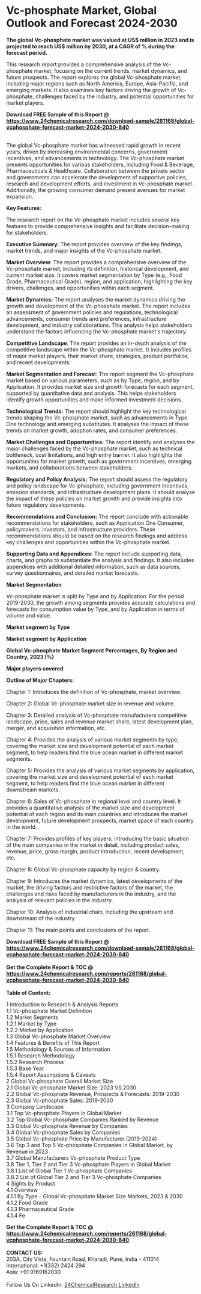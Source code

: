 <h1>Vc-phosphate Market, Global Outlook and Forecast 2024-2030</h1><p><strong>The global Vc-phosphate market was valued at US$ million in 2023 and is projected to reach US$ million by 2030, at a CAGR of % during the forecast period.</strong></p><p>
</p><p>This research report provides a comprehensive analysis of the Vc-phosphate market, focusing on the current trends, market dynamics, and future prospects. The report explores the global Vc-phosphate market, including major regions such as North America, Europe, Asia-Pacific, and emerging markets. It also examines key factors driving the growth of Vc-phosphate, challenges faced by the industry, and potential opportunities for market players.</p><div><b>Download FREE Sample of this Report @ 
            <a href="https://www.24chemicalresearch.com/download-sample/261168/global-vcphosphate-forecast-market-2024-2030-840">
            https://www.24chemicalresearch.com/download-sample/261168/global-vcphosphate-forecast-market-2024-2030-840</a></b></div><br><p>
The global Vc-phosphate market has witnessed rapid growth in recent years, driven by increasing environmental concerns, government incentives, and advancements in technology. The Vc-phosphate market presents opportunities for various stakeholders, including Food &amp; Beverage, Pharmaceuticals &amp; Healthcare. Collaboration between the private sector and governments can accelerate the development of supportive policies, research and development efforts, and investment in Vc-phosphate market. Additionally, the growing consumer demand present avenues for market expansion.</p><p>
</p><p>
<strong>Key Features:</strong></p><p>
The research report on the Vc-phosphate market includes several key features to provide comprehensive insights and facilitate decision-making for stakeholders.</p><p>
<strong>Executive Summary</strong>: The report provides overview of the key findings, market trends, and major insights of the Vc-phosphate market.</p><p>
<strong>Market Overview</strong>: The report provides a comprehensive overview of the Vc-phosphate market, including its definition, historical development, and current market size. It covers market segmentation by Type (e.g., Food Grade, Pharmaceutical Grade), region, and application, highlighting the key drivers, challenges, and opportunities within each segment.</p><p>
<strong>Market Dynamics:</strong> The report analyses the market dynamics driving the growth and development of the Vc-phosphate market. The report includes an assessment of government policies and regulations, technological advancements, consumer trends and preferences, infrastructure development, and industry collaborations. This analysis helps stakeholders understand the factors influencing the Vc-phosphate market's trajectory.</p><p>
<strong>Competitive Landscape</strong>: The report provides an in-depth analysis of the competitive landscape within the Vc-phosphate market. It includes profiles of major market players, their market share, strategies, product portfolios, and recent developments.</p><p>
<strong>Market Segmentation and Forecas</strong>t: The report segment the Vc-phosphate market based on various parameters, such as by Type, region, and by Application. It provides market size and growth forecasts for each segment, supported by quantitative data and analysis. This helps stakeholders identify growth opportunities and make informed investment decisions.</p><p>
<strong>Technological Trends:</strong> The report should highlight the key technological trends shaping the Vc-phosphate market, such as advancements in Type One technology and emerging substitutes. It analyses the impact of these trends on market growth, adoption rates, and consumer preferences.</p><p>
<strong>Market Challenges and Opportunities:</strong> The report identify and analyses the major challenges faced by the Vc-phosphate market, such as technical bottleneck, cost limitations, and high entry barrier. It also highlights the opportunities for market growth, such as government incentives, emerging markets, and collaborations between stakeholders.</p><p>
<strong>Regulatory and Policy Analysis:</strong> The report should assess the regulatory and policy landscape for Vc-phosphate, including government incentives, emission standards, and infrastructure development plans. It should analyse the impact of these policies on market growth and provide insights into future regulatory developments.</p><p>
<strong>Recommendations and Conclusion:</strong> The report conclude with actionable recommendations for stakeholders, such as Application One Consumer, policymakers, investors, and infrastructure providers. These recommendations should be based on the research findings and address key challenges and opportunities within the Vc-phosphate market.</p><p>
<strong>Supporting Data and Appendices:</strong> The report include supporting data, charts, and graphs to substantiate the analysis and findings. It also includes appendices with additional detailed information, such as data sources, survey questionnaires, and detailed market forecasts.</p><p>
<strong>Market Segmentation</strong></p><p>
Vc-phosphate market is split by Type and by Application. For the period 2019-2030, the growth among segments provides accurate calculations and forecasts for consumption value by Type, and by Application in terms of volume and value.</p><p>
<strong>Market segment by Type</strong></p><p>
</p><p>
</p><p><strong>Market segment by Application</strong></p><p>
</p><p>
</p><p><strong>Global Vc-phosphate Market Segment Percentages, By Region and Country, 2023 (%)</strong></p><p>
</p><p>
</p><p><strong>Major players covered</strong></p><p>
</p><p>
</p><p><strong>Outline of Major Chapters:</strong></p><p>
Chapter 1: Introduces the definition of Vc-phosphate, market overview.</p><p>
Chapter 2: Global Vc-phosphate market size in revenue and volume.</p><p>
Chapter 3: Detailed analysis of Vc-phosphate manufacturers competitive landscape, price, sales and revenue market share, latest development plan, merger, and acquisition information, etc.</p><p>
Chapter 4: Provides the analysis of various market segments by type, covering the market size and development potential of each market segment, to help readers find the blue ocean market in different market segments.</p><p>
Chapter 5: Provides the analysis of various market segments by application, covering the market size and development potential of each market segment, to help readers find the blue ocean market in different downstream markets.</p><p>
Chapter 6: Sales of Vc-phosphate in regional level and country level. It provides a quantitative analysis of the market size and development potential of each region and its main countries and introduces the market development, future development prospects, market space of each country in the world.</p><p>
Chapter 7: Provides profiles of key players, introducing the basic situation of the main companies in the market in detail, including product sales, revenue, price, gross margin, product introduction, recent development, etc.</p><p>
Chapter 8: Global Vc-phosphate capacity by region &amp; country.</p><p>
Chapter 9: Introduces the market dynamics, latest developments of the market, the driving factors and restrictive factors of the market, the challenges and risks faced by manufacturers in the industry, and the analysis of relevant policies in the industry.</p><p>
Chapter 10: Analysis of industrial chain, including the upstream and downstream of the industry.</p><p>
Chapter 11: The main points and conclusions of the report.</p><div><b>Download FREE Sample of this Report @ 
            <a href="https://www.24chemicalresearch.com/download-sample/261168/global-vcphosphate-forecast-market-2024-2030-840">
            https://www.24chemicalresearch.com/download-sample/261168/global-vcphosphate-forecast-market-2024-2030-840</a></b></div><br><div><b>Get the Complete Report & TOC @ 
            <a href="https://www.24chemicalresearch.com/reports/261168/global-vcphosphate-forecast-market-2024-2030-840">
            https://www.24chemicalresearch.com/reports/261168/global-vcphosphate-forecast-market-2024-2030-840</a></b></div><br>
            <b>Table of Content:</b><p>1 Introduction to Research & Analysis Reports<br />
    1.1 Vc-phosphate Market Definition<br />
    1.2 Market Segments<br />
        1.2.1 Market by Type<br />
        1.2.2 Market by Application<br />
    1.3 Global Vc-phosphate Market Overview<br />
    1.4 Features & Benefits of This Report<br />
    1.5 Methodology & Sources of Information<br />
        1.5.1 Research Methodology<br />
        1.5.2 Research Process<br />
        1.5.3 Base Year<br />
        1.5.4 Report Assumptions & Caveats<br />
2 Global Vc-phosphate Overall Market Size<br />
    2.1 Global Vc-phosphate Market Size: 2023 VS 2030<br />
    2.2 Global Vc-phosphate Revenue, Prospects & Forecasts: 2019-2030<br />
    2.3 Global Vc-phosphate Sales: 2019-2030<br />
3 Company Landscape<br />
    3.1 Top Vc-phosphate Players in Global Market<br />
    3.2 Top Global Vc-phosphate Companies Ranked by Revenue<br />
    3.3 Global Vc-phosphate Revenue by Companies<br />
    3.4 Global Vc-phosphate Sales by Companies<br />
    3.5 Global Vc-phosphate Price by Manufacturer (2019-2024)<br />
    3.6 Top 3 and Top 5 Vc-phosphate Companies in Global Market, by Revenue in 2023<br />
    3.7 Global Manufacturers Vc-phosphate Product Type<br />
    3.8 Tier 1, Tier 2 and Tier 3 Vc-phosphate Players in Global Market<br />
        3.8.1 List of Global Tier 1 Vc-phosphate Companies<br />
        3.8.2 List of Global Tier 2 and Tier 3 Vc-phosphate Companies<br />
4 Sights by Product<br />
    4.1 Overview<br />
        4.1.1 By Type - Global Vc-phosphate Market Size Markets, 2023 & 2030<br />
        4.1.2 Food Grade<br />
        4.1.3 Pharmaceutical Grade<br />
        4.1.4 Fe</p><div><b>Get the Complete Report & TOC @ 
            <a href="https://www.24chemicalresearch.com/reports/261168/global-vcphosphate-forecast-market-2024-2030-840">
            https://www.24chemicalresearch.com/reports/261168/global-vcphosphate-forecast-market-2024-2030-840</a></b></div><br><b>CONTACT US:</b><br>
            203A, City Vista, Fountain Road, Kharadi, Pune, India - 411014<br>
            International: +1(332) 2424 294<br>
            Asia: +91 9169162030 <br><br>
            Follow Us On LinkedIn: <a href="https://www.linkedin.com/company/24chemicalresearch/">24ChemicalResearch LinkedIn</a>